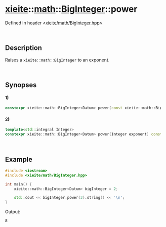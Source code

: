 # [xieite](../../xieite.md)\:\:[math](../../math.md)\:\:[BigInteger<Datum>](../BigInteger.md)\:\:power
Defined in header [<xieite/math/BigInteger.hpp>](../../../include/xieite/math/BigInteger.hpp)

&nbsp;

## Description
Raises a `xieite::math::BigInteger` to an exponent.

&nbsp;

## Synopses
#### 1)
```cpp
constexpr xieite::math::BigInteger<Datum> power(const xieite::math::BigInteger<Datum>& exponent) const;
```
#### 2)
```cpp
template<std::integral Integer>
constexpr xieite::math::BigInteger<Datum> power(Integer exponent) const;
```

&nbsp;

## Example
```cpp
#include <iostream>
#include <xieite/math/BigInteger.hpp>

int main() {
    xieite::math::BigInteger<Datum> bigInteger = 2;

    std::cout << bigInteger.power(3).string() << '\n';
}
```
Output:
```
8
```
